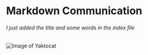 # Markdown Communication
###### I just added the title and some words in the index file
![Image of Yaktocat](https://octodex.github.com/images/yaktocat.png)
